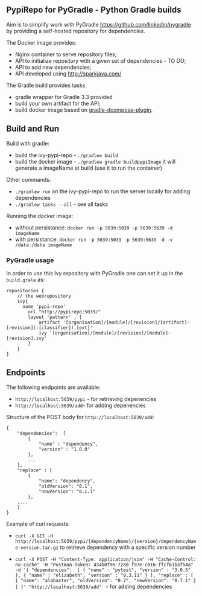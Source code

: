 ## PypiRepo for PyGradle - Python Gradle builds

Aim is to simplify work with PyGradle https://github.com/linkedin/pygradle by providing a self-hosted repository for dependencies.

The Docker image provides:
* Nginx container to serve repository files;
* API to initialize repository with a given set of dependencies - TO DO;
* API to add new dependencies;
* API developed using http://sparkjava.com/

The Gradle build provides tasks:
* gradle wrapper for Gradle 3.3 provided
* build your own artifact for the API;
* build docker image based on [gradle-dcompose-plugin](https://github.com/chrisgahlert/gradle-dcompose-plugin).

## Build and Run

Build with gradle:
* build the ivy-pypi-repo - `./gradlew build`
* build the docker image - `./gradlew gradle buildpypiImage` it will generate a imageName at build (use it to run the container)

Other commands:
* `./gradlew run` on the ivy-pypi-repo to run the server locally for adding dependencies
* `./gradlew tasks --all` - see all tasks

Running the docker image:
* without persistance: `docker run -p 5039:5039 -p 5639:5639 -d imageName`
* with persistance: `docker run -p 5039:5039 -p 5639:5639 -d -v /data:/data imageName`

### PyGradle usage

In order to use this Ivy repository with PyGradle one can set it up in the `build.grale` as:

``` {groovy}
repositories {
    // the webrepository
    ivy{
      name 'pypi-repo'
  		url "http://pypirepo:5039/"
  		layout 'pattern' , {
  			artifact '[organisation]/[module]/[revision]/[artifact]-[revision](-[classifier]).[ext]'
  			ivy '[organisation]/[module]/[revision]/[module]-[revision].ivy'
  		}
    }
}
```

## Endpoints

The following endpoints are available:
* `http://localhost:5039/pypi` - for retrieving depenencies
* `http://localhost:5639/add`- for adding depenencies

Structure of the POST body for `http://localhost:5639/add`:
```
{
	"dependencies":  [
		{
			"name" : "dependency",
			"version" : "1.0.0"
		},
		...
	],
	"replace" : [
		{
			"name": "dependency",
			"oldVersion": "0.1",
			"newVersion": "0.1.1"
		},
    ....
	]
}
```


Example of curl requests:

* `curl -X GET -H http://localhost:5039/pypi/{dependencyName}/{version}/dependencyName-version.tar.gz` to retrieve dependency with a specific version number


* `curl -X POST -H "Content-Type: application/json" -H "Cache-Control: no-cache" -H "Postman-Token: 434b0f96-728d-f97e-c016-ffcf61b3f54a" -d '{
	"dependencies":  [
		{
			"name" : "pytest",
			"version" : "3.0.5"
		},
		{
			"name" : "elizabeth",
			"version" : "0.3.11"
		}
	],
	"replace" : [
		{
			"name": "alabaster",
			"oldVersion": "0.7",
			"newVersion": "0.7.1"
		}
	]
}' "http://localhost:5639/add"
` - for adding dependencies

